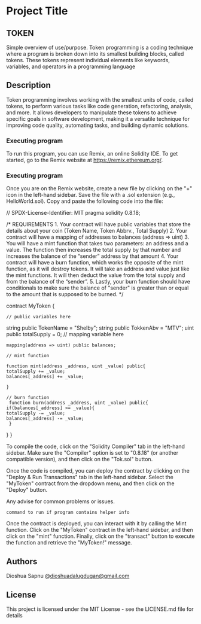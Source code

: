 # Project Title
## TOKEN

Simple overview of use/purpose.
Token programming is a coding technique where a program is broken down into its smallest building blocks, called tokens. These tokens represent individual elements like keywords, variables, and operators in a programming language

## Description


Token programming involves working with the smallest units of code, called tokens, to perform various tasks like code generation, refactoring, analysis, and more. It allows developers to manipulate these tokens to achieve specific goals in software development, making it a versatile technique for improving code quality, automating tasks, and building dynamic solutions.




### Executing program


To run this program, you can use Remix, an online Solidity IDE. To get started, go to the Remix website at https://remix.ethereum.org/.

### Executing program
Once you are on the Remix website, create a new file by clicking on the "+" icon in the left-hand sidebar. Save the file with a .sol extension (e.g., HelloWorld.sol). Copy and paste the following code into the file:

// SPDX-License-Identifier: MIT
pragma solidity 0.8.18;

/*
       REQUIREMENTS
    1. Your contract will have public variables that store the details about your coin (Token Name, Token Abbrv., Total Supply)
    2. Your contract will have a mapping of addresses to balances (address => uint)
    3. You will have a mint function that takes two parameters: an address and a value. 
       The function then increases the total supply by that number and increases the balance 
       of the “sender” address by that amount
    4. Your contract will have a burn function, which works the opposite of the mint function, as it will destroy tokens. 
       It will take an address and value just like the mint functions. It will then deduct the value from the total supply 
       and from the balance of the “sender”.
    5. Lastly, your burn function should have conditionals to make sure the balance of "sender" is greater than or equal 
       to the amount that is supposed to be burned.
*/

contract MyToken {



    // public variables here

string public TokenName = "Shelby";
string public TokkenAbv = "MTV";
uint public totalSupply = 0;
    // mapping variable here

    mapping(address => uint) public balances;

    // mint function

    function mint(address _address, uint _value) public{
    totalSupply += _value;
    balances[_address] += _value;

    }

    // burn function
     function burn(address _address, uint _value) public{
    if(balances[_address] >= _value){
    totalSupply -= _value;
    balances[_address] -= _value;
     }
}
}

To compile the code, click on the "Solidity Compiler" tab in the left-hand sidebar. Make sure the "Compiler" option is set to "0.8.18" (or another compatible version), and then click on the "Tok.sol" button.

Once the code is compiled, you can deploy the contract by clicking on the "Deploy & Run Transactions" tab in the left-hand sidebar. Select the "MyToken" contract from the dropdown menu, and then click on the "Deploy" button.

Any advise for common problems or issues.
```
command to run if program contains helper info
```
Once the contract is deployed, you can interact with it by calling the Mint function. Click on the "MyToken" contract in the left-hand sidebar, and then click on the "mint" function. Finally, click on the "transact" button to execute the function and retrieve the "MyToken!" message.

## Authors

Dioshua Sapnu
@dioshuadalugdugan@gmail.com


## License

This project is licensed under the MIT License - see the LICENSE.md file for details

